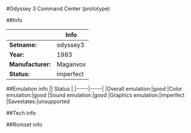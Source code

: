 #Odyssey 3 Command Center (prototype)

##Info

||Info|
|-----|-----|
|**Setname:**|odyssey3
|**Year:**|1983
|**Manufacturer:**|Maganvox
|**Status:**|imperfect

##Emulation info
|| Status |
|-----|-----|
|Overall emulation:|good
|Color emulation:|good
|Sound emulation:|good
|Graphics emulation:|imperfect
|Savestates:|unsupported

##Tech info

##Romset info

<!--- START OF EDITED COMMENT DO NOT TOUCH TEXT ABOVE-->
